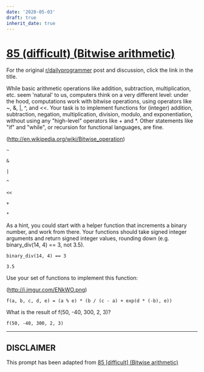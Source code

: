 ```yaml
---
date: '2020-05-03'
draft: true
inherit_date: true
---
```


# [85 (difficult) (Bitwise arithmetic)](https://www.reddit.com/r/dailyprogrammer/comments/xq385/832012_challenge_85_difficult_bitwise_arithmetic/)

For the original [r/dailyprogrammer](https://www.reddit.com/r/dailyprogrammer/) post and discussion, click the link in the title.

While basic arithmetic operations like addition, subtraction, multiplication, etc. seem 'natural' to us, computers think on a very different level: under the hood, computations work with bitwise operations, using operators like ~, &, |, ^, and <<. Your task is to implement functions for (integer) addition, subtraction, negation, multiplication, division, modulo, and exponentiation, without using any "high-level" operators like + and *. Other statements like "if" and "while", or recursion for functional languages, are fine.

(http://en.wikipedia.org/wiki/Bitwise_operation)

```
~
```

```
&
```

```
|
```

```
^
```

```
<<
```

```
+
```

```
*
```
As a hint, you could start with a helper function that increments a binary number, and work from there. Your functions should take signed integer arguments and return signed integer values, rounding down (e.g. binary_div(14, 4) == 3, not 3.5).


```
binary_div(14, 4) == 3
```

```
3.5
```
Use your set of functions to implement this function:

(http://i.imgur.com/ENkWO.png)

```
f(a, b, c, d, e) = (a % e) * (b / (c - a) + exp(d * (-b), e))
```
What is the result of f(50, -40, 300, 2, 3)?


```
f(50, -40, 300, 2, 3)
```

----
## **DISCLAIMER**
This prompt has been adapted from [85 [difficult] (Bitwise arithmetic)](https://www.reddit.com/r/dailyprogrammer/comments/xq385/832012_challenge_85_difficult_bitwise_arithmetic/
)
